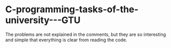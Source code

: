 # C-programming-tasks-of-the-university---GTU
The problems are not explained in the comments, but they are so interesting and simple that everything is clear from reading the code.
